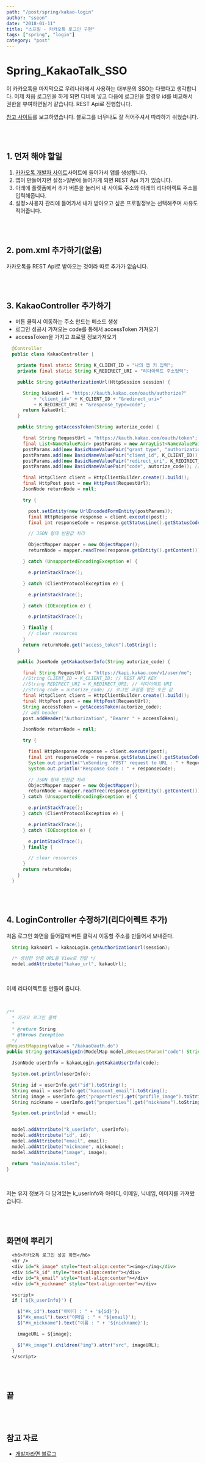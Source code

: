 ```yaml
---
path: "/post/spring/kakao-login"
author: "sseon"
date: "2018-01-11"
title: "스프링 - 카카오톡 로그인 구현"
tags: ["spring", "login"]
category: "post"
---
```


# **Spring_KakaoTalk_SSO**

이 카카오톡을 마지막으로 우리나라에서 사용하는 대부분의 SSO는 다했다고 생각합니다. 이제 처음 로그인을 하게 되면 디비에 넣고 다음에 로그인을 할경우 id를 비교해서 권한을 부여하면될거 같습니다. REST Api로 진행합니다.

[참고 사이트](http://gongcha.tistory.com/20?category=737124)를 보고하였습니다. 블로그를 너무나도 잘 적어주셔서 따라하기 쉬웠습니다.

<br>
<br>

## 1. 먼저 해야 할일

1. [카카오톡 개발자 사이트](https://developers.kakao.com/)사이트에 들어가서 앱를 생성합니다.
2. 앱이 만들어지면 설정>일반에 들어가게 되면 REST Api 키가 있습니다.
3. 아래에 플랫폼에서 추가 버튼을 눌러서 내 사이트 주소와 아래의 리다이렉트 주소를 입력해줍니다.
4. 설정>사용자 관리에 들어가서 내가 받아오고 싶은 프로필정보는 선택해주며 사유도 적어줍니다.

<br>
<br>

## 2. pom.xml 추가하기(없음)

카카오톡을 REST Api로 받아오는 것이라 따로 추가가 없습니다.

<br>
<br>

## 3. KakaoController 추가하기

- 버튼 클릭시 이동하는 주소 만드는 메소드 생성
- 로그인 성공시 가져오는 code를 통해서 accessToken 가져오기
- accessToken을 가지고 프로필 정보가져오기

```java
  @Controller
  public class KakaoController {

    private final static String K_CLIENT_ID = "나의 앱 키 입력";
    private final static String K_REDIRECT_URI = "리다이렉트 주소입력";

    public String getAuthorizationUrl(HttpSession session) {

      String kakaoUrl = "https://kauth.kakao.com/oauth/authorize?"
          + "client_id=" + K_CLIENT_ID + "&redirect_uri="
          + K_REDIRECT_URI + "&response_type=code";
      return kakaoUrl;
    }

    public String getAccessToken(String autorize_code) {

      final String RequestUrl = "https://kauth.kakao.com/oauth/token";
      final List<NameValuePair> postParams = new ArrayList<NameValuePair>();
      postParams.add(new BasicNameValuePair("grant_type", "authorization_code"));
      postParams.add(new BasicNameValuePair("client_id", K_CLIENT_ID)); // REST API KEY
      postParams.add(new BasicNameValuePair("redirect_uri", K_REDIRECT_URI)); // 리다이렉트 URI
      postParams.add(new BasicNameValuePair("code", autorize_code)); // 로그인 과정 중 얻은 code 값

      final HttpClient client = HttpClientBuilder.create().build();
      final HttpPost post = new HttpPost(RequestUrl);
      JsonNode returnNode = null;

      try {

        post.setEntity(new UrlEncodedFormEntity(postParams));
        final HttpResponse response = client.execute(post);
        final int responseCode = response.getStatusLine().getStatusCode();

        // JSON 형태 반환값 처리

        ObjectMapper mapper = new ObjectMapper();
        returnNode = mapper.readTree(response.getEntity().getContent());

      } catch (UnsupportedEncodingException e) {

        e.printStackTrace();

      } catch (ClientProtocolException e) {

        e.printStackTrace();

      } catch (IOException e) {

        e.printStackTrace();

      } finally {
        // clear resources
      }
      return returnNode.get("access_token").toString();
    }

    public JsonNode getKakaoUserInfo(String autorize_code) {

      final String RequestUrl = "https://kapi.kakao.com/v1/user/me";
      //String CLIENT_ID = K_CLIENT_ID; // REST API KEY
      //String REDIRECT_URI = K_REDIRECT_URI; // 리다이렉트 URI
      //String code = autorize_code; // 로그인 과정중 얻은 토큰 값
      final HttpClient client = HttpClientBuilder.create().build();
      final HttpPost post = new HttpPost(RequestUrl);
      String accessToken = getAccessToken(autorize_code);
      // add header
      post.addHeader("Authorization", "Bearer " + accessToken);

      JsonNode returnNode = null;

      try {

        final HttpResponse response = client.execute(post);
        final int responseCode = response.getStatusLine().getStatusCode();
        System.out.println("\nSending 'POST' request to URL : " + RequestUrl);
        System.out.println("Response Code : " + responseCode);

        // JSON 형태 반환값 처리
        ObjectMapper mapper = new ObjectMapper();
        returnNode = mapper.readTree(response.getEntity().getContent());
      } catch (UnsupportedEncodingException e) {

        e.printStackTrace();
      } catch (ClientProtocolException e) {

        e.printStackTrace();
      } catch (IOException e) {

        e.printStackTrace();
      } finally {

        // clear resources
      }
      return returnNode;
    }
  }
```

<br>
<br>

## 4. LoginController 수정하기(리다이렉트 추가)

처음 로그인 화면을 들어갈때 버튼 클릭시 이동할 주소를 만들어서 보내준다.

```java
  String kakaoUrl = kakaoLogin.getAuthorizationUrl(session);

  /* 생성한 인증 URL을 View로 전달 */
  model.addAttribute("kakao_url", kakaoUrl);
```

<br>

이제 리다이렉트를 만들어 줍니다.

<br>

```java
/**
  * 카카오 로그인 콜백
  *
  * @return String
  * @throws Exception
  */
@RequestMapping(value = "/kakaoOauth.do")
public String getKakaoSignIn(ModelMap model,@RequestParam("code") String code, HttpSession session) throws Exception {

  JsonNode userInfo = kakaoLogin.getKakaoUserInfo(code);

  System.out.println(userInfo);

  String id = userInfo.get("id").toString();
  String email = userInfo.get("kaccount_email").toString();
  String image = userInfo.get("properties").get("profile_image").toString();
  String nickname = userInfo.get("properties").get("nickname").toString();

  System.out.println(id + email);


  model.addAttribute("k_userInfo", userInfo);
  model.addAttribute("id", id);
  model.addAttribute("email", email);
  model.addAttribute("nickname", nickname);
  model.addAttribute("image", image);

  return "main/main.tiles";
}
```

<br>

저는 유저 정보가 다 담겨있는 k_userInfo와 아이디, 이메일, 닉네임, 이미지를 가져왔습니다.

<br>
<br>

## 화면에 뿌리기

```jsp
  <h6>카카오톡 로그인 성공 화면</h6>
  <hr />
  <div id="k_image" style="text-align:center"><img></img</div>
  <div id="k_id" style="text-align:center"></div>
  <div id="k_email" style="text-align:center"></div>
  <div id="k_nickname" style="text-align:center"></div>

  <script>			
  if ('${k_userInfo}') {

    $("#k_id").text("아이디 : " + '${id}');
    $("#k_email").text("이메일 : " + '${email}');
    $("#k_nickname").text("이름 : " + '${nickname}');

    imageURL = ${image};

    $("#k_image").children("img").attr("src", imageURL);
  }
  </script>
```

<br>
<br>

## 끝

<br>
<br>

## 참고 자료

- [개발자라면 블로그](http://gongcha.tistory.com/18)
